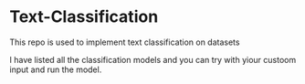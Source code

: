 # Text-Classification

This repo is used to  implement text classification on datasets

I have listed all the classification models and you can try with yiour custoom input and run the model.
